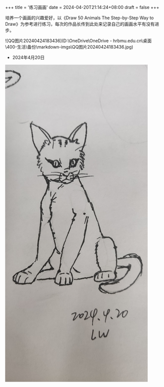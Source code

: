 +++
title = '练习画画'
date = 2024-04-20T21:14:24+08:00
draft = false
+++

培养一个画画的兴趣爱好，以《Draw 50 Animals The Step-by-Step Way to Draw》为参考进行练习，每次的作品长传到此处来记录自己的画画水平有没有进步。

![QQ图片20240424183436](D:\OneDrive\OneDrive - hrbmu.edu.cn\桌面\400-生活\备份\markdown-imgs\QQ图片20240424183436.jpg)



- 2024年4月20日

![IMG_20240420_211238](https://raw.githubusercontent.com/HushWay/Typora-img/main/img/IMG_20240420_211238.jpg)
